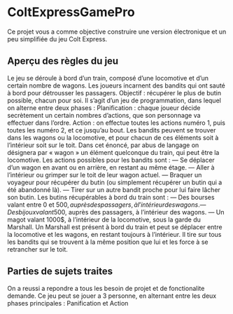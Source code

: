 # ColtExpressGamePro

Ce projet vous a comme objective  construire une version électronique et un peu simplifiée du jeu Colt Express.


## Aperçu des règles du jeu

Le jeu se déroule à bord d’un train, composé d’une locomotive et d’un certain nombre de wagons. Les
joueurs incarnent des bandits qui ont sauté à bord pour détrousser les passagers. Objectif : récupérer le
plus de butin possible, chacun pour soi. Il s’agit d’un jeu de programmation, dans lequel on alterne entre
deux phases :
Planification : chaque joueur décide secrètement un certain nombres d’actions, que son personnage
va effectuer dans l’ordre.
Action : on effectue toutes les actions numéro 1, puis toutes les numéro 2, et ce jusqu’au bout.
Les bandits peuvent se trouver dans les wagons ou la locomotive, et pour chacun de ces éléments soit à
l’intérieur soit sur le toit. Dans cet énoncé, par abus de langage on désignera par « wagon » un élément
quelconque du train, qui peut être la locomotive. Les actions possibles pour les bandits sont :
— Se déplacer d’un wagon en avant ou en arrière, en restant au même étage.
— Aller à l’intérieur ou grimper sur le toit de leur wagon actuel.
— Braquer un voyageur pour récupérer du butin (ou simplement récupérer un butin qui a été
abandonné là).
— Tirer sur un autre bandit proche pour lui faire lâcher son butin.
Les butins récupérables à bord du train sont :
— Des bourses valant entre 0 et 500$, auprès des passagers, à l’intérieur des wagons.
— Des bijoux valant 500$, auprès des passagers, à l’intérieur des wagons.
— Un magot valant 1000$, à l’intérieur de la locomotive, sous la garde du Marshall.
Un Marshall est présent à bord du train et peut se déplacer entre la locomotive et les wagons, en restant
toujours à l’intérieur. Il tire sur tous les bandits qui se trouvent à la même position que lui et les force à
se retrancher sur le toit.

## Parties de sujets traites

On a reussi a repondre a tous les besoin de projet et de fonctionalite demande.
Ce jeu peut se jouer a 3 personne, en alternant entre les deux phases principales : Panification et Action